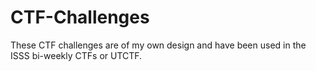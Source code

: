 # CTF-Challenges
These CTF challenges are of my own design and have been used in the ISSS bi-weekly CTFs or UTCTF.
